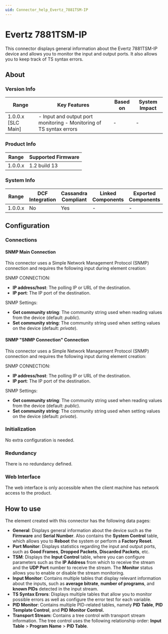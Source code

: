 ```yaml
---
uid: Connector_help_Evertz_7881TSM-IP
---
```


# Evertz 7881TSM-IP

This connector displays general information about the Evertz 7881TSM-IP device and allows you to monitor the input and output ports. It also allows you to keep track of TS syntax errors.

## About

### Version Info

| **Range**            | **Key Features**                                                     | **Based on** | **System Impact**                                                                               |
|----------------------|----------------------------------------------------------------------|--------------|-------------------------------------------------------------------------------------------------|
| 1.0.0.x   \[SLC Main\]            | \- Input and output port monitoring - Monitoring of TS syntax errors | \-           | \-                                                                                              |

### Product Info

| Range     | Supported Firmware     |
|-----------|------------------------|
| 1.0.0.x   | 1.2 build 13           |

### System Info

| Range     | DCF Integration     | Cassandra Compliant     | Linked Components     | Exported Components     |
|-----------|---------------------|-------------------------|-----------------------|-------------------------|
| 1.0.0.x   | No                  | Yes                     | \-                    | \-                      |

## Configuration

### Connections

#### SNMP Main Connection

This connector uses a Simple Network Management Protocol (SNMP) connection and requires the following input during element creation:

SNMP CONNECTION:

- **IP address/host**: The polling IP or URL of the destination.
- **IP port**: The IP port of the destination.

SNMP Settings:

- **Get community string**: The community string used when reading values from the device (default: *public*).
- **Set community string**: The community string used when setting values on the device (default: *private*).

#### SNMP "SNMP Connection" Connection

This connector uses a Simple Network Management Protocol (SNMP) connection and requires the following input during element creation:

SNMP CONNECTION:

- **IP address/host**: The polling IP or URL of the destination.
- **IP port**: The IP port of the destination.

SNMP Settings:

- **Get community string**: The community string used when reading values from the device (default: *public*).
- **Set community string**: The community string used when setting values on the device (default: *private*).

### Initialization

No extra configuration is needed.

### Redundancy

There is no redundancy defined.

### Web Interface

The web interface is only accessible when the client machine has network access to the product.

## How to use

The element created with this connector has the following data pages:

- **General**: Displays general information about the device such as the **Firmware** and **Serial Number**. Also contains the **System Control** table, which allows you to **Reboot** the system or perform a **Factory Reset**.
- **Port Monitor**: Displays statistics regarding the input and output ports, such as **Good Frames**, **Dropped Packets**, **Discarded Packets**, etc.
- **TSM**: Displays the **Input Control** table, where you can configure parameters such as the **IP Address** from which to receive the stream and the **UDP Port** number to receive the stream. The **Monitor** status allows you to enable or disable the stream monitoring.
- **Input Monitor**: Contains multiple tables that display relevant information about the inputs, such as **average bitrate**, **number of programs**, and **known PIDs** detected in the input stream.
- **TS Syntax Errors**: Displays multiple tables that allow you to monitor possible errors as well as configure the error test for each variable.
- **PID Monitor**: Contains multiple PID-related tables, namely **PID Table**, **PID Template Control**, and **PID Monitor Control.**
- **Transport Stream:** Contains a tree control with transport stream information. The tree control uses the following relationship order: **Input Table** \> **Program Name** \> **PID Table**.
